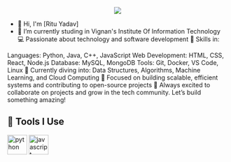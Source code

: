 <p align="center">
  <img src="https://capsule-render.vercel.app/api?text=Hey Everyone!🕹️&animation=fadeIn&type=waving&color=gradient&height=100"/>
</p>


* 👋 Hi, I'm [Ritu Yadav]
* 🔭 I’m currently studing in Vignan's Institute Of Information Technology
💻 Passionate about technology and software development
🔧 Skills in:

Languages: Python, Java, C++, JavaScript
Web Development: HTML, CSS, React, Node.js
Database: MySQL, MongoDB
Tools: Git, Docker, VS Code, Linux
🌱 Currently diving into: Data Structures, Algorithms, Machine Learning, and Cloud Computing
🎯 Focused on building scalable, efficient systems and contributing to open-source projects
💬 Always excited to collaborate on projects and grow in the tech community. Let’s build something amazing!
<h2> 🚀 Tools I Use</h2>
<p align="left">
  <img src="https://cdn.jsdelivr.net/gh/devicons/devicon/icons/python/python-original.svg" alt="python" width="45" height="45"/>
  <img src="https://cdn.jsdelivr.net/gh/devicons/devicon/icons/javascript/javascript-original.svg" alt="javascript" width="45" height="45"/>
</p>


